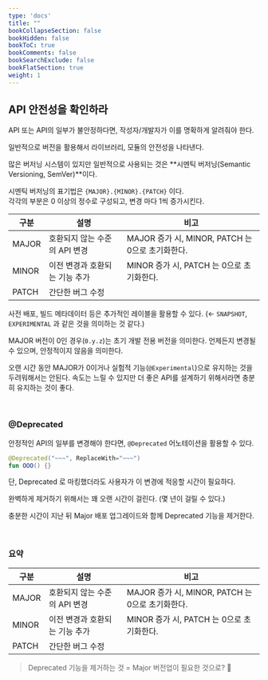 ```yaml
---
type: 'docs'
title: ""
bookCollapseSection: false
bookHidden: false
bookToC: true
bookComments: false
bookSearchExclude: false
bookFlatSection: true
weight: 1
---
```


## API 안전성을 확인하라

API 또는 API의 일부가 불안정하다면, 작성자/개발자가 이를 명확하게 알려줘야 한다.

일반적으로 버전을 활용해서 라이브러리, 모듈의 안전성을 나타낸다. 

많은 버저닝 시스템이 있지만 일반적으로 사용되는 것은 **시멘틱 버저닝(Semantic Versioning, SemVer)**이다. 

시멘틱 버저닝의 표기법은 `{MAJOR}.{MINOR}.{PATCH}` 이다. <br>
각각의 부분은 0 이상의 정수로 구성되고, 변경 마다 1씩 증가시킨다.

|구분|설명|비고|
|-|-|-|
|MAJOR|호환되지 않는 수준의 API 변경|MAJOR 증가 시, MINOR, PATCH 는 0으로 초기화한다.|
|MINOR|이전 변경과 호환되는 기능 추가|MINOR 증가 시, PATCH 는 0으로 초기화한다.|
|PATCH|간단한 버그 수정||

사전 배포, 빌드 메타데이터 등은 추가적인 레이블을 활용할 수 있다. (← `SNAPSHOT`, `EXPERIMENTAL` 과 같은 것을 의미하는 것 같다.)

MAJOR 버전이 0인 경우(`0.y.z`)는 초기 개발 전용 버전을 의미한다. 언제든지 변경될 수 있으며, 안정적이지 않음을 의미한다.

오랜 시간 동안 MAJOR가 0이거나 실험적 기능(`@Experimental`)으로 유지하는 것을 두려워해서는 안된다. 속도는 느릴 수 있지만 더 좋은 API를 설계하기 위해서라면 충분히 유지하는 것이 좋다.

<br>

### @Deprecated

안정적인 API의 일부를 변경해야 한다면, `@Deprecated` 어노테이션을 활용할 수 있다.

```kotlin
@Deprecated("~~~", ReplaceWith="~~~")
fun OOO() {}
```

단, Deprecated 로 마킹했더라도 사용자가 이 변경에 적응할 시간이 필요하다.

완벽하게 제거하기 위해서는 꽤 오랜 시간이 걸린다. (몇 년이 걸릴 수 있다.)

충분한 시간이 지난 뒤 Major 배포 업그레이드와 함께 Deprecated 기능을 제거한다.

<br>

### 요약

|구분|설명|비고|
|-|-|-|
|MAJOR|호환되지 않는 수준의 API 변경|MAJOR 증가 시, MINOR, PATCH 는 0으로 초기화한다.|
|MINOR|이전 변경과 호환되는 기능 추가|MINOR 증가 시, PATCH 는 0으로 초기화한다.|
|PATCH|간단한 버그 수정||

> Deprecated 기능을 제거하는 것 = Major 버전업이 필요한 것으로? :thinking: